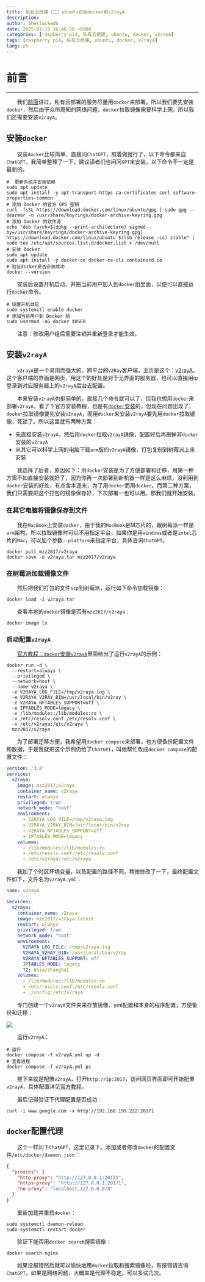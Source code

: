 ```yaml
---
title: 私有云搭建（二）ubuntu安装docker和v2rayA
description:
author: Sherlockedb
date: 2025-01-15 16:46:20 +0800
categories: [raspberry pi4, 私有云搭建, ubuntu, docker, v2rayA]
tags: [raspberry pi4, 私有云搭建, ubuntu, docker, v2rayA]
lang: zh
---
```


# 前言
---
&emsp;&emsp;我们[前面](https://blogs.dns.army/posts/private-cloud/)讲过，私有云部署的服务尽量用`docker`来部署，所以我们要先安装`docker`，然后由于众所周知的网络问题，`docker`拉取镜像需要科学上网，所以我们还需要安装`v2rayA`。

## 安装`docker`

&emsp;&emsp;安装`docker`比较简单，直接问`ChatGPT`，照着做就行了，以下命令都来自`ChatGPT`，我简单整理了一下，建议读者们也问问`GPT`来安装，以下命令不一定是最新的。
```shell
#  更新系统并安装依赖
sudo apt update
sudo apt install -y apt-transport-https ca-certificates curl software-properties-common
# 添加 Docker 的官方 GPG 密钥
curl -fsSL https://download.docker.com/linux/ubuntu/gpg | sudo gpg --dearmor -o /usr/share/keyrings/docker-archive-keyring.gpg
# 添加 Docker 的软件源
echo "deb [arch=$(dpkg --print-architecture) signed-by=/usr/share/keyrings/docker-archive-keyring.gpg] https://download.docker.com/linux/ubuntu $(lsb_release -cs) stable" | sudo tee /etc/apt/sources.list.d/docker.list > /dev/null
# 安装 Docker
sudo apt update
sudo apt install -y docker-ce docker-ce-cli containerd.io
# 验证docker是否安装成功
docker --version
```

&emsp;&emsp;安装后设置开机启动，并把当前用户加入到`docker`组里面，以便可以直接运行`docker`命令。

```shell
# 设置开机自启
sudo systemctl enable docker
# 添加当前用户到 Docker 组
sudo usermod -aG docker $USER
```

&emsp;&emsp;注意：修改用户组后需要注销并重新登录才能生效。

## 安装`v2rayA`

&emsp;&emsp;`v2rayA`是一个易用而强大的，跨平台的`V2Ray`客户端，主页是这个：[v2rayA](https://v2raya.org/)。这个客户端的界面是网页，用这个的好处是对于无界面的服务器，也可以直接用ip登录到对应服务器上的`v2rayA`后台去配置。

&emsp;&emsp;本来安装`v2rayA`也挺简单的，直接几个命令就可以了，但我也想用`docker`来部署`v2rayA`，看了下官方安装教程，也是有[`docker`安装](https://v2raya.org/docs/prologue/installation/docker/)的，但现在问题出现了，`docker`拉取镜像要先安装`v2rayA`，而用`docker`来安装`v2rayA`要先用`docker`拉取镜像，死锁了。所以这里就有两种方案：

+ 先直接安装`v2rayA`，然后用`docker`拉取`v2rayA`镜像，配置好后再删掉非`docker`安装的`v2rayA`
+ 从其它可以科学上网的电脑下载`arm`版的`v2rayA`镜像，打包复制到树莓派上来安装

&emsp;&emsp;我选择了后者，原因如下：用`docker`安装是为了方便部署和迁移，用第一种方案不如直接安装就好了，因为你再一次部署到新机器一样是这么麻烦，没利用到`docker`安装的好处，有点舍本逐末，为了用`docker`而用`docker`。而第二种方案，我们只需要把这个打包的镜像保存好，下次部署一也可以用。那我们就开始安装。

### 在其它电脑将镜像保存到文件
&emsp;&emsp;我在`MacBook`上安装`docker`，由于我的`MacBook`是M芯片的，跟树莓派一样是`arm`架构，所以拉取镜像时可以不用指定平台，如果你是用`windows`或者是`intel`芯片的`Mac`，可以加个参数`--platform`来指定平台，具体咨询`ChatGPT`。
```shell
docker pull mzz2017/v2raya
docker save -o v2raya.tar mzz2017/v2raya
```

### 在树莓派加载镜像文件
&emsp;&emsp;然后把我们打包的文件`scp`到树莓派，运行如下命令加载镜像：
```shell
docker load -i v2raya.tar
```
&emsp;&emsp;查看本地的`docker`镜像是否有`mzz2017/v2raya`：
```shell
docker image ls
```

### 启动配置`v2rayA`
&emsp;&emsp;[官方教程：`docker`安装`v2rayA`](https://v2raya.org/docs/prologue/installation/docker/)里面给出了运行`v2rayA`的示例：
```shell
docker run -d \
  --restart=always \
  --privileged \
  --network=host \
  --name v2raya \
  -e V2RAYA_LOG_FILE=/tmp/v2raya.log \
  -e V2RAYA_V2RAY_BIN=/usr/local/bin/v2ray \
  -e V2RAYA_NFTABLES_SUPPORT=off \
  -e IPTABLES_MODE=legacy \
  -v /lib/modules:/lib/modules:ro \
  -v /etc/resolv.conf:/etc/resolv.conf \
  -v /etc/v2raya:/etc/v2raya \
  mzz2017/v2raya
```
&emsp;&emsp;为了部署迁移方便，我希望用`docker compose`来部署，也方便备份配置文件和数据，于是我就把这个示例仍给了`ChatGPT`，叫他帮忙改成`docker compose`的配置文件：
```yml
version: '3.8'
services:
  v2raya:
    image: mzz2017/v2raya
    container_name: v2raya
    restart: always
    privileged: true
    network_mode: "host"
    environment:
      - V2RAYA_LOG_FILE=/tmp/v2raya.log
      - V2RAYA_V2RAY_BIN=/usr/local/bin/v2ray
      - V2RAYA_NFTABLES_SUPPORT=off
      - IPTABLES_MODE=legacy
    volumes:
      - /lib/modules:/lib/modules:ro
      - /etc/resolv.conf:/etc/resolv.conf
      - /etc/v2raya:/etc/v2raya
```

&emsp;&emsp;我加了个时区环境变量，以及配置的路径不同，稍微修改了一下，最终配置文件如下，文件名为`v2rayA.yml`：

```yml
name: v2rayA

services:
  v2raya:
    container_name: v2raya
    image: mzz2017/v2raya:latest
    restart: always
    privileged: true
    network_mode: "host"
    environment:
      V2RAYA_LOG_FILE: /tmp/v2raya.log
      V2RAYA_V2RAY_BIN: /usr/local/bin/v2ray
      V2RAYA_NFTABLES_SUPPORT: off
      IPTABLES_MODE: legacy
      TZ: Asia/Shanghai
    volumes:
      - /lib/modules:/lib/modules:ro
      - /etc/resolv.conf:/etc/resolv.conf
      - ./config:/etc/v2raya
```
&emsp;&emsp;专门创建一个`v2rayA`文件夹来存放镜像、yml配置和本身的程序配置，方便备份和迁移：

![](https://blogs.dns.army/imgbed/blog/202501151758463.png)

&emsp;&emsp;运行`v2rayA`：
```shell
# 运行
docker compose -f v2rayA.yml up -d
# 查看进程
docker compose -f v2rayA.yml ps
```

&emsp;&emsp;接下来就是配置`v2rayA`，打开`http://ip:2017`，访问网页界面即可开始配置`v2rayA`，具体配置详见[官方教程](https://v2raya.org/docs/prologue/quick-start/)。

&emsp;&emsp;最后记得验证下代理配置是否成功：
```shell
curl -i www.google.com -x http://192.168.199.222:20171
```

## `docker`配置代理
&emsp;&emsp;这个一样问下`ChatGPT`，这里记录下。添加或者修改`docker`的配置文件`/etc/docker/daemon.json`：
```json
{
  "proxies": {
    "http-proxy": "http://127.0.0.1:20171",
    "https-proxy": "http://127.0.0.1:20171",
    "no-proxy": "localhost,127.0.0.0/8"
  }
}
```

&emsp;&emsp;重新加载并重启`docker`：
```shell
sudo systemctl daemon-reload
sudo systemctl restart docker
```

&emsp;&emsp;验证下能否用`docker search`搜索镜像：
```shell
docker search nginx
```
&emsp;&emsp;如果没报错然后就可以愉快地用`docker`拉取和搜索镜像啦，有报错请咨询`ChatGPT`，如果是网络问题，大概率是代理不稳定，可以多试几次。
